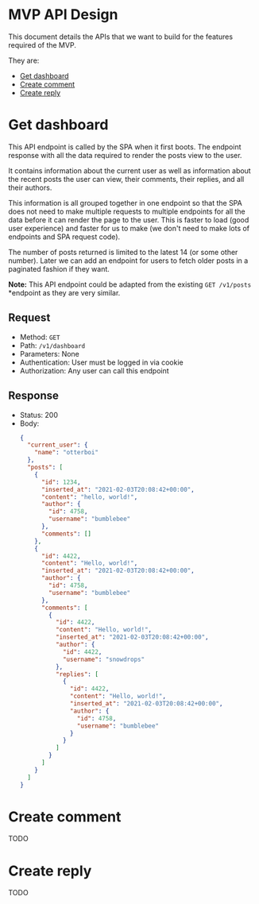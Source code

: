 # MVP API Design

This document details the APIs that we want to build for the features
required of the MVP.

They are:

- [Get dashboard](#get-dashboard)
- [Create comment](#create-comment)
- [Create reply](#create-reply)

# Get dashboard

This API endpoint is called by the SPA when it first boots. The endpoint
response with all the data required to render the posts view to the user.

It contains information about the current user as well as information about
the recent posts the user can view, their comments, their replies, and all
their authors.

This information is all grouped together in one endpoint so that the SPA does
not need to make multiple requests to multiple endpoints for all the data
before it can render the page to the user. This is faster to load (good user
experience) and faster for us to make (we don't need to make lots of
endpoints and SPA request code).

The number of posts returned is limited to the latest 14 (or some other
number). Later we can add an endpoint for users to fetch older posts in a
paginated fashion if they want.

**Note:** This API endpoint could be adapted from the existing `GET /v1/posts`
*endpoint as they are very similar.


## Request

- Method: `GET`
- Path: `/v1/dashboard`
- Parameters: None
- Authentication: User must be logged in via cookie
- Authorization: Any user can call this endpoint

## Response

- Status: 200
- Body: 
  ```json
  {
    "current_user": {
      "name": "otterboi"
    },
    "posts": [
      {
        "id": 1234,
        "inserted_at": "2021-02-03T20:08:42+00:00",
        "content": "hello, world!",
        "author": {
          "id": 4758,
          "username": "bumblebee"
        },
        "comments": []
      },
      {
        "id": 4422,
        "content": "Hello, world!",
        "inserted_at": "2021-02-03T20:08:42+00:00",
        "author": {
          "id": 4758,
          "username": "bumblebee"
        },
        "comments": [
          {
            "id": 4422,
            "content": "Hello, world!",
            "inserted_at": "2021-02-03T20:08:42+00:00",
            "author": {
              "id": 4422,
              "username": "snowdrops"
            },
            "replies": [
              {
                "id": 4422,
                "content": "Hello, world!",
                "inserted_at": "2021-02-03T20:08:42+00:00",
                "author": {
                  "id": 4758,
                  "username": "bumblebee"
                }
              }
            ]
          }
        ]
      }
    ] 
  }
  ```

# Create comment

TODO

# Create reply

TODO
